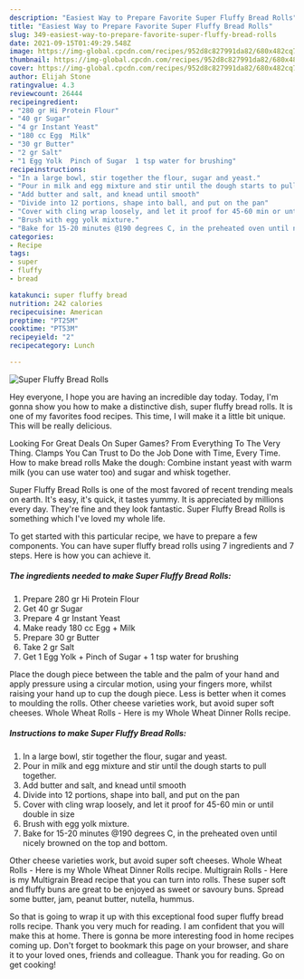 ```yaml
---
description: "Easiest Way to Prepare Favorite Super Fluffy Bread Rolls"
title: "Easiest Way to Prepare Favorite Super Fluffy Bread Rolls"
slug: 349-easiest-way-to-prepare-favorite-super-fluffy-bread-rolls
date: 2021-09-15T01:49:29.548Z
image: https://img-global.cpcdn.com/recipes/952d8c827991da82/680x482cq70/super-fluffy-bread-rolls-recipe-main-photo.jpg
thumbnail: https://img-global.cpcdn.com/recipes/952d8c827991da82/680x482cq70/super-fluffy-bread-rolls-recipe-main-photo.jpg
cover: https://img-global.cpcdn.com/recipes/952d8c827991da82/680x482cq70/super-fluffy-bread-rolls-recipe-main-photo.jpg
author: Elijah Stone
ratingvalue: 4.3
reviewcount: 26444
recipeingredient:
- "280 gr Hi Protein Flour"
- "40 gr Sugar"
- "4 gr Instant Yeast"
- "180 cc Egg  Milk"
- "30 gr Butter"
- "2 gr Salt"
- "1 Egg Yolk  Pinch of Sugar  1 tsp water for brushing"
recipeinstructions:
- "In a large bowl, stir together the flour, sugar and yeast."
- "Pour in milk and egg mixture and stir until the dough starts to pull together."
- "Add butter and salt, and knead until smooth"
- "Divide into 12 portions, shape into ball, and put on the pan"
- "Cover with cling wrap loosely, and let it proof for 45-60 min or until double in size"
- "Brush with egg yolk mixture."
- "Bake for 15-20 minutes @190 degrees C, in the preheated oven until nicely browned on the top and bottom."
categories:
- Recipe
tags:
- super
- fluffy
- bread

katakunci: super fluffy bread 
nutrition: 242 calories
recipecuisine: American
preptime: "PT25M"
cooktime: "PT53M"
recipeyield: "2"
recipecategory: Lunch

---
```



![Super Fluffy Bread Rolls](https://img-global.cpcdn.com/recipes/952d8c827991da82/680x482cq70/super-fluffy-bread-rolls-recipe-main-photo.jpg)

Hey everyone, I hope you are having an incredible day today. Today, I'm gonna show you how to make a distinctive dish, super fluffy bread rolls. It is one of my favorites food recipes. This time, I will make it a little bit unique. This will be really delicious.

Looking For Great Deals On Super Games? From Everything To The Very Thing. Clamps You Can Trust to Do the Job Done with Time, Every Time. How to make bread rolls Make the dough: Combine instant yeast with warm milk (you can use water too) and sugar and whisk together.

Super Fluffy Bread Rolls is one of the most favored of recent trending meals on earth. It's easy, it's quick, it tastes yummy. It is appreciated by millions every day. They're fine and they look fantastic. Super Fluffy Bread Rolls is something which I've loved my whole life.


To get started with this particular recipe, we have to prepare a few components. You can have super fluffy bread rolls using 7 ingredients and 7 steps. Here is how you can achieve it.

<!--inarticleads1-->

##### The ingredients needed to make Super Fluffy Bread Rolls:

1. Prepare 280 gr Hi Protein Flour
1. Get 40 gr Sugar
1. Prepare 4 gr Instant Yeast
1. Make ready 180 cc Egg + Milk
1. Prepare 30 gr Butter
1. Take 2 gr Salt
1. Get 1 Egg Yolk + Pinch of Sugar + 1 tsp water for brushing


Place the dough piece between the table and the palm of your hand and apply pressure using a circular motion, using your fingers more, whilst raising your hand up to cup the dough piece. Less is better when it comes to moulding the rolls. Other cheese varieties work, but avoid super soft cheeses. Whole Wheat Rolls - Here is my Whole Wheat Dinner Rolls recipe. 

<!--inarticleads2-->

##### Instructions to make Super Fluffy Bread Rolls:

1. In a large bowl, stir together the flour, sugar and yeast.
1. Pour in milk and egg mixture and stir until the dough starts to pull together.
1. Add butter and salt, and knead until smooth
1. Divide into 12 portions, shape into ball, and put on the pan
1. Cover with cling wrap loosely, and let it proof for 45-60 min or until double in size
1. Brush with egg yolk mixture.
1. Bake for 15-20 minutes @190 degrees C, in the preheated oven until nicely browned on the top and bottom.


Other cheese varieties work, but avoid super soft cheeses. Whole Wheat Rolls - Here is my Whole Wheat Dinner Rolls recipe. Multigrain Rolls - Here is my Multigrain Bread recipe that you can turn into rolls. These super soft and fluffy buns are great to be enjoyed as sweet or savoury buns. Spread some butter, jam, peanut butter, nutella, hummus. 

So that is going to wrap it up with this exceptional food super fluffy bread rolls recipe. Thank you very much for reading. I am confident that you will make this at home. There is gonna be more interesting food in home recipes coming up. Don't forget to bookmark this page on your browser, and share it to your loved ones, friends and colleague. Thank you for reading. Go on get cooking!
